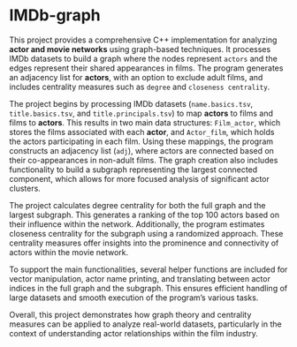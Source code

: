 # IMDb-graph
This project provides a comprehensive C++ implementation for analyzing **actor and movie networks** using graph-based techniques. It processes IMDb datasets to build a graph where the nodes represent `actors` and the edges represent their shared appearances in films. The program generates an adjacency list for **actors**, with an option to exclude adult films, and includes centrality measures such as `degree` and `closeness centrality`.

The project begins by processing IMDb datasets (`name.basics.tsv`, `title.basics.tsv`, and `title.principals.tsv`) to map **actors** to films and films to **actors**. This results in two main data structures: `Film_actor`, which stores the films associated with each **actor**, and `Actor_film`, which holds the actors participating in each film. Using these mappings, the program constructs an adjacency list (`adj`), where actors are connected based on their co-appearances in non-adult films. The graph creation also includes functionality to build a subgraph representing the largest connected component, which allows for more focused analysis of significant actor clusters.

The project calculates degree centrality for both the full graph and the largest subgraph. This generates a ranking of the top 100 actors based on their influence within the network. Additionally, the program estimates closeness centrality for the subgraph using a randomized approach. These centrality measures offer insights into the prominence and connectivity of actors within the movie network.

To support the main functionalities, several helper functions are included for vector manipulation, actor name printing, and translating between actor indices in the full graph and the subgraph. This ensures efficient handling of large datasets and smooth execution of the program’s various tasks.

Overall, this project demonstrates how graph theory and centrality measures can be applied to analyze real-world datasets, particularly in the context of understanding actor relationships within the film industry.

